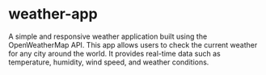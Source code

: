 # weather-app
A simple and responsive weather application built using the OpenWeatherMap API. This app allows users to check the current weather for any city around the world. It provides real-time data such as temperature, humidity, wind speed, and weather conditions.
